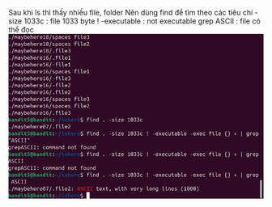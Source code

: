 Sau khi ls thì thấy nhiều file, folder
Nên dùng find để tìm theo các tiêu chí
-size 1033c : file 1033 byte
! -executable : not executable
grep ASCII : file có thể đọc
![alt text](writeup\anh\7.png)